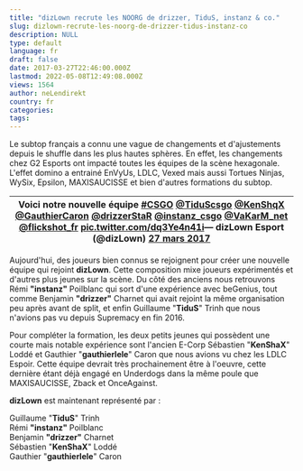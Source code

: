 ```yaml
---
title: "dizLown recrute les NOORG de drizzer, TiduS, instanz & co."
slug: dizlown-recrute-les-noorg-de-drizzer-tidus-instanz-co
description: NULL
type: default
language: fr
draft: false
date: 2017-03-27T22:46:00.000Z
lastmod: 2022-05-08T12:49:08.000Z
views: 1564
author: neLendirekt
country: fr
categories:
tags:
---
```

Le subtop français a connu une vague de changements et d'ajustements depuis le shuffle dans les plus hautes sphères. En effet, les changements chez G2 Esports ont impacté toutes les équipes de la scène hexagonale. L'effet domino a entrainé EnVyUs, LDLC, Vexed mais aussi Tortues Ninjas, WySix, Epsilon, MAXISAUCISSE et bien d'autres formations du subtop.

| Voici notre nouvelle équipe [#CSGO](https://twitter.com/hashtag/CSGO?src=hash) [@TiduScsgo](https://twitter.com/TiduScsgo) [@KenShqX](https://twitter.com/KenShqX) [@GauthierCaron](https://twitter.com/GauthierCaron) [@drizzerStaR](https://twitter.com/drizzerStaR) [@instanz\_csgo](https://twitter.com/instanz%5Fcsgo) [@VaKarM\_net](https://twitter.com/VaKarM%5Fnet) [@flickshot\_fr](https://twitter.com/flickshot%5Ffr) [pic.twitter.com/dq3Ye4n41i](https://t.co/dq3Ye4n41i)— dizLown Esport (@dizLown) [27 mars 2017](https://twitter.com/dizLown/status/846448505493360641) |
| ---------------------------------------------------------------------------------------------------------------------------------------------------------------------------------------------------------------------------------------------------------------------------------------------------------------------------------------------------------------------------------------------------------------------------------------------------------------------------------------------------------------------------------------------------------------------------------------- |

  
Aujourd'hui, des joueurs bien connus se rejoignent pour créer une nouvelle équipe qui rejoint **dizLown**. Cette composition mixe joueurs expérimentés et d'autres plus jeunes sur la scène. Du côté des anciens nous retrouvons Rémi **"instanz"** Poilblanc qui sort d'une expérience avec beGenius, tout comme Benjamin **"drizzer"** Charnet qui avait rejoint la même organisation peu après avant de split, et enfin Guillaume "**TiduS**" Trinh que nous n'avions pas vu depuis Supremacy en fin 2016.

Pour compléter la formation, les deux petits jeunes qui possèdent une courte mais notable expérience sont l'ancien E-Corp Sébastien "**KenShaX**" Loddé et Gauthier "**gauthierlele**" Caron que nous avions vu chez les LDLC Espoir. Cette équipe devrait très prochainement être à l'oeuvre, cette dernière étant déjà engagé en Underdogs dans la même poule que MAXISAUCISSE, Zback et OnceAgainst.

**dizLown** est maintenant représenté par :

Guillaume "**TiduS**" Trinh  
Rémi **"instanz"** Poilblanc  
Benjamin **"drizzer"** Charnet  
Sébastien "**KenShaX**" Loddé  
Gauthier "**gauthierlele**" Caron

